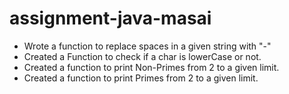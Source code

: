 # assignment-java-masai

- Wrote a function to replace spaces in a given string with "-"
- Created a Function to check if a char is lowerCase or not.
- Created a function to print Non-Primes from 2 to a given limit.
- Created a function to print Primes from 2 to a given limit.
